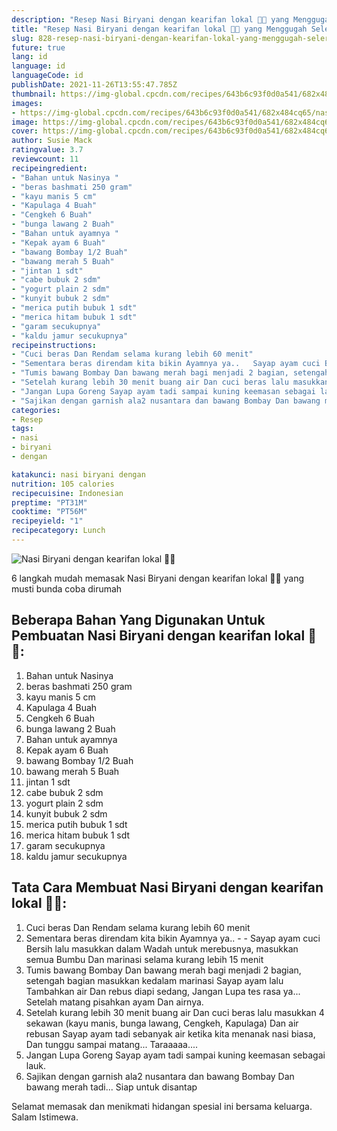 ```yaml
---
description: "Resep Nasi Biryani dengan kearifan lokal 🙈😂 yang Menggugah Selera"
title: "Resep Nasi Biryani dengan kearifan lokal 🙈😂 yang Menggugah Selera"
slug: 828-resep-nasi-biryani-dengan-kearifan-lokal-yang-menggugah-selera
future: true
lang: id
language: id
languageCode: id
publishDate: 2021-11-26T13:55:47.785Z 
thumbnail: https://img-global.cpcdn.com/recipes/643b6c93f0d0a541/682x484cq65/nasi-biryani-dengan-kearifan-lokal-foto-resep-utama.png
images:
- https://img-global.cpcdn.com/recipes/643b6c93f0d0a541/682x484cq65/nasi-biryani-dengan-kearifan-lokal-foto-resep-utama.png
image: https://img-global.cpcdn.com/recipes/643b6c93f0d0a541/682x484cq65/nasi-biryani-dengan-kearifan-lokal-foto-resep-utama.png
cover: https://img-global.cpcdn.com/recipes/643b6c93f0d0a541/682x484cq65/nasi-biryani-dengan-kearifan-lokal-foto-resep-utama.png
author: Susie Mack
ratingvalue: 3.7
reviewcount: 11
recipeingredient:
- "Bahan untuk Nasinya "
- "beras bashmati 250 gram"
- "kayu manis 5 cm"
- "Kapulaga 4 Buah"
- "Cengkeh 6 Buah"
- "bunga lawang 2 Buah"
- "Bahan untuk ayamnya "
- "Kepak ayam 6 Buah"
- "bawang Bombay 1/2 Buah"
- "bawang merah 5 Buah"
- "jintan 1 sdt"
- "cabe bubuk 2 sdm"
- "yogurt plain 2 sdm"
- "kunyit bubuk 2 sdm"
- "merica putih bubuk 1 sdt"
- "merica hitam bubuk 1 sdt"
- "garam secukupnya"
- "kaldu jamur secukupnya"
recipeinstructions:
- "Cuci beras Dan Rendam selama kurang lebih 60 menit"
- "Sementara beras direndam kita bikin Ayamnya ya..   Sayap ayam cuci Bersih lalu masukkan dalam Wadah untuk merebusnya, masukkan semua Bumbu Dan marinasi selama kurang lebih 15 menit"
- "Tumis bawang Bombay Dan bawang merah bagi menjadi 2 bagian, setengah bagian masukkan kedalam marinasi Sayap ayam lalu Tambahkan air Dan rebus diapi sedang, Jangan Lupa tes rasa ya... Setelah matang pisahkan ayam Dan airnya."
- "Setelah kurang lebih 30 menit buang air Dan cuci beras lalu masukkan 4 sekawan (kayu manis, bunga lawang, Cengkeh, Kapulaga) Dan air rebusan Sayap ayam tadi sebanyak air ketika kita menanak nasi biasa, Dan tunggu sampai matang... Taraaaaa...."
- "Jangan Lupa Goreng Sayap ayam tadi sampai kuning keemasan sebagai lauk."
- "Sajikan dengan garnish ala2 nusantara dan bawang Bombay Dan bawang merah tadi... Siap untuk disantap"
categories:
- Resep
tags:
- nasi
- biryani
- dengan

katakunci: nasi biryani dengan 
nutrition: 105 calories
recipecuisine: Indonesian
preptime: "PT31M"
cooktime: "PT56M"
recipeyield: "1"
recipecategory: Lunch
---
```



![Nasi Biryani dengan kearifan lokal 🙈😂](https://img-global.cpcdn.com/recipes/643b6c93f0d0a541/682x484cq65/nasi-biryani-dengan-kearifan-lokal-foto-resep-utama.png)

6 langkah mudah memasak  Nasi Biryani dengan kearifan lokal 🙈😂 yang musti bunda coba dirumah

<!--inarticleads1-->

## Beberapa Bahan Yang Digunakan Untuk Pembuatan Nasi Biryani dengan kearifan lokal 🙈😂:

1. Bahan untuk Nasinya 
1. beras bashmati 250 gram
1. kayu manis 5 cm
1. Kapulaga 4 Buah
1. Cengkeh 6 Buah
1. bunga lawang 2 Buah
1. Bahan untuk ayamnya 
1. Kepak ayam 6 Buah
1. bawang Bombay 1/2 Buah
1. bawang merah 5 Buah
1. jintan 1 sdt
1. cabe bubuk 2 sdm
1. yogurt plain 2 sdm
1. kunyit bubuk 2 sdm
1. merica putih bubuk 1 sdt
1. merica hitam bubuk 1 sdt
1. garam secukupnya
1. kaldu jamur secukupnya



<!--inarticleads2-->

## Tata Cara Membuat Nasi Biryani dengan kearifan lokal 🙈😂:

1. Cuci beras Dan Rendam selama kurang lebih 60 menit
1. Sementara beras direndam kita bikin Ayamnya ya..  -  - Sayap ayam cuci Bersih lalu masukkan dalam Wadah untuk merebusnya, masukkan semua Bumbu Dan marinasi selama kurang lebih 15 menit
1. Tumis bawang Bombay Dan bawang merah bagi menjadi 2 bagian, setengah bagian masukkan kedalam marinasi Sayap ayam lalu Tambahkan air Dan rebus diapi sedang, Jangan Lupa tes rasa ya... Setelah matang pisahkan ayam Dan airnya.
1. Setelah kurang lebih 30 menit buang air Dan cuci beras lalu masukkan 4 sekawan (kayu manis, bunga lawang, Cengkeh, Kapulaga) Dan air rebusan Sayap ayam tadi sebanyak air ketika kita menanak nasi biasa, Dan tunggu sampai matang... Taraaaaa....
1. Jangan Lupa Goreng Sayap ayam tadi sampai kuning keemasan sebagai lauk.
1. Sajikan dengan garnish ala2 nusantara dan bawang Bombay Dan bawang merah tadi... Siap untuk disantap




Selamat memasak dan menikmati hidangan spesial ini bersama keluarga. Salam Istimewa.

